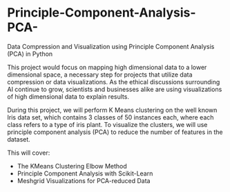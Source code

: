 # Principle-Component-Analysis-PCA-
Data Compression and Visualization using Principle Component Analysis (PCA) in Python

This project would focus on mapping high dimensional data to a lower dimensional space, a necessary step for projects that utilize data compression or data visualizations. As the ethical discussions surrounding AI continue to grow, scientists and businesses alike are using visualizations of high dimensional data to explain results.

During this project, we will perform K Means clustering on the well known Iris data set, which contains 3 classes of 50 instances each, where each class refers to a type of iris plant. To visualize the clusters, we will use principle component analysis (PCA) to reduce the number of features in the dataset.

This will cover:

- The KMeans Clustering Elbow Method
- Principle Component Analysis with Scikit-Learn
- Meshgrid Visualizations for PCA-reduced Data
